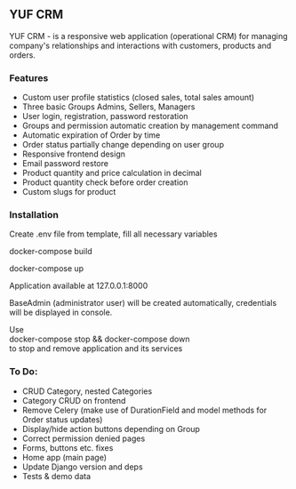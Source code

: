 ## YUF CRM   
YUF CRM - is a responsive web application (operational CRM) for managing company's relationships and interactions with customers, products and orders.

### Features

* Custom user profile statistics (closed sales, total sales amount)
* Three basic Groups Admins, Sellers, Managers
* User login, registration, password restoration
* Groups and permission automatic creation by management command
* Automatic expiration of Order by time
* Order status partially change depending on user group
* Responsive frontend design
* Email password restore
* Product quantity and price calculation in decimal
* Product quantity check before order creation
* Custom slugs for product

### Installation

Create .env file from template, fill all necessary variables<br>

docker-compose build<br> 

docker-compose up<br> 

Application available at 127.0.0.1:8000<br>

BaseAdmin (administrator user) will be created automatically, credentials will be displayed in console.<br>

Use<br>
docker-compose stop && docker-compose down<br>
to stop and remove application and its services <br>

### To Do:

- CRUD Category, nested Categories
- Category CRUD on frontend
- Remove Celery (make use of DurationField and model methods for Order status updates) 
- Display/hide action buttons depending on Group
- Correct permission denied pages
- Forms, buttons etc. fixes
- Home app (main page)
- Update Django version and deps
- Tests & demo data